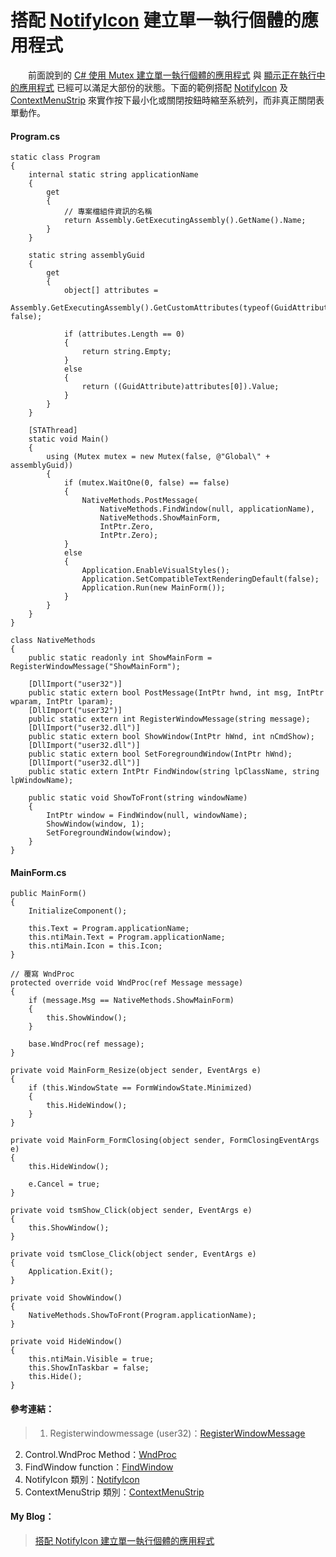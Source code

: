 # 搭配 [NotifyIcon] 建立單一執行個體的應用程式
  
　　前面說到的 [C# 使用 Mutex 建立單一執行個體的應用程式] 與 [顯示正在執行中的應用程式] 已經可以滿足大部份的狀態。下面的範例搭配 [NotifyIcon] 及 [ContextMenuStrip] 來實作按下最小化或關閉按鈕時縮至系統列，而非真正關閉表單動作。  
  
#### Program.cs
```
static class Program
{
    internal static string applicationName
    {
        get
        {
            // 專案檔組件資訊的名稱
            return Assembly.GetExecutingAssembly().GetName().Name;
        }
    }

    static string assemblyGuid
    {
        get
        {
            object[] attributes =
                Assembly.GetExecutingAssembly().GetCustomAttributes(typeof(GuidAttribute), false);

            if (attributes.Length == 0)
            {
                return string.Empty;
            }
            else
            {
                return ((GuidAttribute)attributes[0]).Value;
            }
        }
    }

    [STAThread]
    static void Main()
    {
        using (Mutex mutex = new Mutex(false, @"Global\" + assemblyGuid))
        {
            if (mutex.WaitOne(0, false) == false)
            {
                NativeMethods.PostMessage(
                    NativeMethods.FindWindow(null, applicationName),
                    NativeMethods.ShowMainForm,
                    IntPtr.Zero,
                    IntPtr.Zero);
            }
            else
            {
                Application.EnableVisualStyles();
                Application.SetCompatibleTextRenderingDefault(false);
                Application.Run(new MainForm());
            }
        }
    }
}

class NativeMethods
{
    public static readonly int ShowMainForm = RegisterWindowMessage("ShowMainForm");

    [DllImport("user32")]
    public static extern bool PostMessage(IntPtr hwnd, int msg, IntPtr wparam, IntPtr lparam);
    [DllImport("user32")]
    public static extern int RegisterWindowMessage(string message);
    [DllImport("user32.dll")]
    public static extern bool ShowWindow(IntPtr hWnd, int nCmdShow);
    [DllImport("user32.dll")]
    public static extern bool SetForegroundWindow(IntPtr hWnd);
    [DllImport("user32.dll")]
    public static extern IntPtr FindWindow(string lpClassName, string lpWindowName);

    public static void ShowToFront(string windowName)
    {
        IntPtr window = FindWindow(null, windowName);
        ShowWindow(window, 1);
        SetForegroundWindow(window);
    }
}
```
  
#### MainForm.cs
```
public MainForm()
{
    InitializeComponent();

    this.Text = Program.applicationName;
    this.ntiMain.Text = Program.applicationName;
    this.ntiMain.Icon = this.Icon;
}

// 覆寫 WndProc
protected override void WndProc(ref Message message)
{
    if (message.Msg == NativeMethods.ShowMainForm)
    {
        this.ShowWindow();
    }

    base.WndProc(ref message);
}

private void MainForm_Resize(object sender, EventArgs e)
{
    if (this.WindowState == FormWindowState.Minimized)
    {
        this.HideWindow();
    }
}

private void MainForm_FormClosing(object sender, FormClosingEventArgs e)
{
    this.HideWindow();

    e.Cancel = true;
}

private void tsmShow_Click(object sender, EventArgs e)
{
    this.ShowWindow();
}

private void tsmClose_Click(object sender, EventArgs e)
{
    Application.Exit();
}

private void ShowWindow()
{
    NativeMethods.ShowToFront(Program.applicationName);
}

private void HideWindow()
{
    this.ntiMain.Visible = true;
    this.ShowInTaskbar = false;
    this.Hide();
}
```
  
#### 參考連結：
>1. Registerwindowmessage (user32)：[RegisterWindowMessage]
2. Control.WndProc Method：[WndProc]
3. FindWindow function：[FindWindow]
4. NotifyIcon 類別：[NotifyIcon]
5. ContextMenuStrip 類別：[ContextMenuStrip]

#### My Blog：
>[搭配 NotifyIcon 建立單一執行個體的應用程式]  


[RegisterWindowMessage]:http://www.pinvoke.net/default.aspx/user32.registerwindowmessage
[WndProc]:https://msdn.microsoft.com/en-us/library/system.windows.forms.control.wndproc%28v=vs.110%29.aspx
[FindWindow]:https://msdn.microsoft.com/zh-tw/library/windows/desktop/ms633499%28v=vs.85%29.aspx
[C# 使用 Mutex 建立單一執行個體的應用程式]:http://bdottn.github.io/2015/05/26/SingleInstanceApplication/
[顯示正在執行中的應用程式]:http://bdottn.github.io/2015/05/26/ShowRunningForm/
[NotifyIcon]:https://msdn.microsoft.com/zh-tw/library/system.windows.forms.notifyicon%28v=vs.110%29.aspx
[ContextMenuStrip]:https://msdn.microsoft.com/zh-tw/library/system.windows.forms.contextmenustrip%28v=vs.100%29.aspx
[搭配 NotifyIcon 建立單一執行個體的應用程式]:http://bdottn.github.io/2015/06/02/SingleInstanceApplicationUsingNotifyIcon/